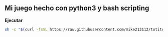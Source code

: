 ## Mi juego hecho con python3 y bash scripting

**Ejecutar**

```bash
sh -c "$(curl -fsSL https://raw.githubusercontent.com/mike213112/totito/master/game.sh)"
```
